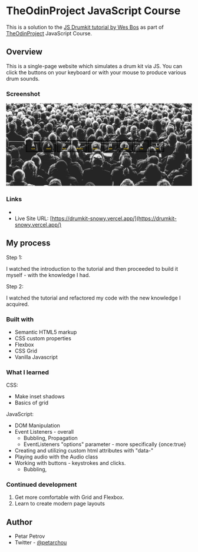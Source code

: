 # TheOdinProject JavaScript Course

This is a solution to the [JS Drumkit tutorial by Wes Bos](https://www.frontendmentor.io/challenges/qr-code-component-iux_sIO_H) as part of [TheOdinProject](https://www.theodinproject.com) JavaScript Course.

## Overview

This is a single-page website which simulates a drum kit via JS. You can click the buttons on your keyboard or with your mouse to produce various drum sounds.

### Screenshot

![](./readme_extras/screenshot_7.jpg)


### Links

- 
- Live Site URL: [https://drumkit-snowy.vercel.app/](https://drumkit-snowy.vercel.app/)

## My process

Step 1:

I watched the introduction to the tutorial and then proceeded to build it myself - with the knowledge I had.

Step 2:

I watched the tutorial and refactored my code with the new knowledge I acquired. 

### Built with

- Semantic HTML5 markup
- CSS custom properties
- Flexbox
- CSS Grid
- Vanilla Javascript


### What I learned

CSS:

* Make inset shadows
* Basics of grid

JavaScript:

* DOM Manipulation
* Event Listeners - overall
  * Bubbling, Propagation
  * EventListeners "options" parameter - more  specifically {once:true}
* Creating  and utilizing custom html attributes with "data-"
* Playing audio with the Audio class
* Working with buttons - keystrokes and clicks. 
  * Bubbling,

### Continued development

1. Get more comfortable with Grid and Flexbox.
2. Learn to create modern page layouts

## Author

- Petar Petrov
- Twitter - [@petarchou](https://twitter.com/petarchou)


